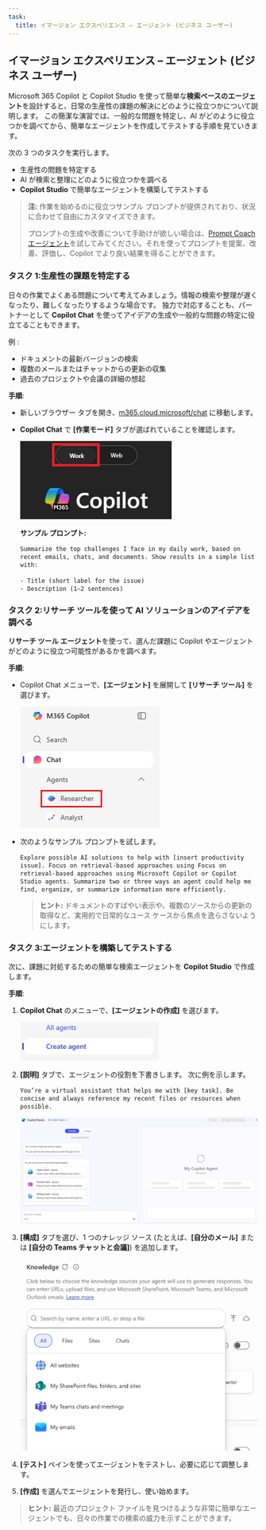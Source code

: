 ```yaml
---
task:
  title: イマージョン エクスペリエンス – エージェント (ビジネス ユーザー)
---
```


## イマージョン エクスペリエンス – エージェント (ビジネス ユーザー)

Microsoft 365 Copilot と Copilot Studio を使って簡単な**検索ベースのエージェント**を設計すると、日常の生産性の課題の解決にどのように役立つかについて説明します。 この簡潔な演習では、一般的な問題を特定し、AI がどのように役立つかを調べてから、簡単なエージェントを作成してテストする手順を見ていきます。  

次の 3 つのタスクを実行します。

- 生産性の問題を特定する  
- AI が検索と整理にどのように役立つかを調べる  
- **Copilot Studio** で簡単なエージェントを構築してテストする  

> **注:** 作業を始めるのに役立つサンプル プロンプトが提供されており、状況に合わせて自由にカスタマイズできます。  
>
> プロンプトの生成や改善について手助けが欲しい場合は、<a href="https://appsource.microsoft.com/en-us/product/office/WA200007578" target="_blank">Prompt Coach エージェント</a>を試してみてください。それを使ってプロンプトを提案、改善、評価し、Copilot でより良い結果を得ることができます。

### タスク 1:生産性の課題を特定する  

日々の作業でよくある問題について考えてみましょう。情報の検索や整理が遅くなったり、難しくなったりするような場合です。 独力で対応することも、パートナーとして **Copilot Chat** を使ってアイデアの生成や一般的な問題の特定に役立てることもできます。

例 :

- ドキュメントの最新バージョンの検索  
- 複数のメールまたはチャットからの更新の収集  
- 過去のプロジェクトや会議の詳細の想起  

**手順**:  

- 新しいブラウザー タブを開き、[m365.cloud.microsoft/chat](https://m365.cloud.microsoft/chat) に移動します。 

- **Copilot Chat** で **[作業モード]** タブが選ばれていることを確認します。  

   ![Copilot Chat の [作業モード] タブを示すスクリーンショット。](../Prompts/Media/work-mode.png)  

    **サンプル プロンプト:**

    ```text
    Summarize the top challenges I face in my daily work, based on recent emails, chats, and documents. Show results in a simple list with: 
    
    - Title (short label for the issue) 
    - Description (1–2 sentences) 
    ```  

### タスク 2:リサーチ ツールを使って AI ソリューションのアイデアを調べる  

**リサーチ ツール エージェント**を使って、選んだ課題に Copilot やエージェントがどのように役立つ可能性があるかを調べます。

**手順**:  

- Copilot Chat メニューで、**[エージェント]** を展開して **[リサーチ ツール]** を選びます。  

   ![M365 Copilot メニューで選ばれた [リサーチ ツール] を示すスクリーンショット。](../Prompts/Media/researcher.png)  

- 次のようなサンプル プロンプトを試します。  

   ```text
   Explore possible AI solutions to help with [insert productivity issue]. Focus on retrieval-based approaches using Focus on retrieval-based approaches using Microsoft Copilot or Copilot Studio agents. Summarize two or three ways an agent could help me find, organize, or summarize information more efficiently.
   ```  

    > **ヒント:** ドキュメントのすばやい表示や、複数のソースからの更新の取得など、実用的で日常的なユース ケースから焦点を逸らさないようにします。  

### タスク 3:エージェントを構築してテストする  

次に、課題に対処するための簡単な検索エージェントを **Copilot Studio** で作成します。  

**手順**:  

1. **Copilot Chat** のメニューで、**[エージェントの作成]** を選びます。

   ![[エージェントの作成] リンクを示すスクリーンショット。](../Prompts/Media/create-agent.png)  

1. **[説明]** タブで、エージェントの役割を下書きします。 次に例を示します。  

   ```text
   You’re a virtual assistant that helps me with [key task]. Be concise and always reference my recent files or resources when possible.
   ```  

   ![サンプル プロンプトが入力されたエージェントの説明を示すスクリーンショット。](../Prompts/Media/create-agent-through-describe.png)  

1. **[構成]** タブを選び、1 つのナレッジ ソース (たとえば、**[自分のメール]** または **[自分の Teams チャットと会議]**) を追加します。

    ![エージェント ビルダーのナレッジ ソース セクションを示すスクリーンショット。](../Prompts/Media/knowledge-sources.png)

1. **[テスト]** ペインを使ってエージェントをテストし、必要に応じて調整します。  
1. **[作成]** を選んでエージェントを発行し、使い始めます。  

> **ヒント:** 最近のプロジェクト ファイルを見つけるような非常に簡単なエージェントでも、日々の作業での検索の威力を示すことができます。
